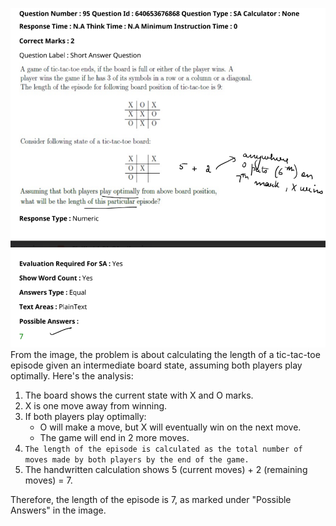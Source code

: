 ![alt text](image-7.png)
From the image, the problem is about calculating the length of a tic-tac-toe episode given an intermediate board state, assuming both players play optimally. Here's the analysis:

1. The board shows the current state with X and O marks.
2. X is one move away from winning.
3. If both players play optimally:
   - O will make a move, but X will eventually win on the next move.
   - The game will end in 2 more moves.
4. `The length of the episode is calculated as the total number of moves made by both players by the end of the game.`
5. The handwritten calculation shows 5 (current moves) + 2 (remaining moves) = 7.

Therefore, the length of the episode is 7, as marked under "Possible Answers" in the image.